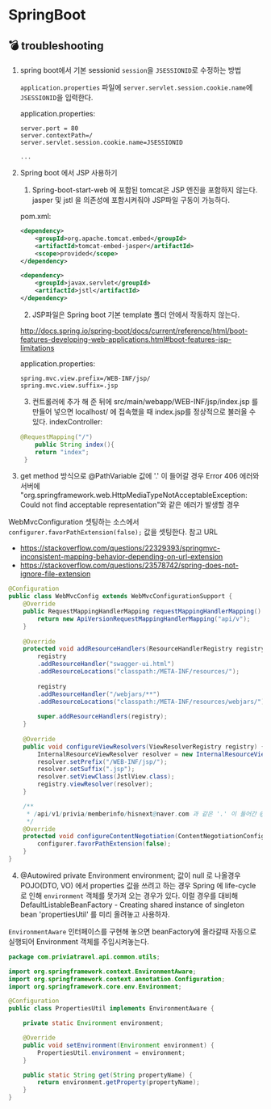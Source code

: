 # SpringBoot

## :bomb: troubleshooting
1. spring boot에서 기본 sessionid `session`을 `JSESSIONID`로 수정하는 방법

    `application.properties` 파일에 `server.servlet.session.cookie.name`에 `JSESSIONID`을 입력한다.
    
    application.properties:
    ```properties
    server.port = 80
    server.contextPath=/
    server.servlet.session.cookie.name=JSESSIONID
    
    ... 
    ``` 

2. Spring boot 에서 JSP 사용하기
    1) Spring-boot-start-web 에 포함된 tomcat은 JSP 엔진을 포함하지 않는다.  jasper 및 jstl 을 의존성에 포함시켜줘야 JSP파일 구동이 가능하다.
    
    pom.xml:    
    ```xml
    <dependency>
        <groupId>org.apache.tomcat.embed</groupId>
        <artifactId>tomcat-embed-jasper</artifactId>
        <scope>provided</scope>
    </dependency>
    
    <dependency>
        <groupId>javax.servlet</groupId>
        <artifactId>jstl</artifactId>
    </dependency>
    ```
    
    2) JSP파일은 Spring boot 기본 template 폴더 안에서 작동하지 않는다.
     
    http://docs.spring.io/spring-boot/docs/current/reference/html/boot-features-developing-web-applications.html#boot-features-jsp-limitations
        
    application.properties:
    ```properties
    spring.mvc.view.prefix=/WEB-INF/jsp/
    spring.mvc.view.suffix=.jsp
    ```
    
    3) 컨트롤러에 추가 해 준 뒤에 src/main/webapp/WEB-INF/jsp/index.jsp 를 만들어 넣으면 localhost/ 에 접속했을 때 index.jsp를 정상적으로 불러올 수 있다.
    indexController:
    ```java
    @RequestMapping("/")
        public String index(){
        return "index";
     }
    ```
    
3. get method 방식으로 @PathVariable 값에 '.' 이 들어갈 경우 Error 406 에러와 서버에 "org.springframework.web.HttpMediaTypeNotAcceptableException: Could not find acceptable representation"와 같은 에러가 발생할 경우

WebMvcConfiguration 셋팅하는 소스에서 `configurer.favorPathExtension(false);` 값을 셋팅한다.
참고 URL
- https://stackoverflow.com/questions/22329393/springmvc-inconsistent-mapping-behavior-depending-on-url-extension
- https://stackoverflow.com/questions/23578742/spring-does-not-ignore-file-extension
```java
@Configuration
public class WebMvcConfig extends WebMvcConfigurationSupport {
    @Override
    public RequestMappingHandlerMapping requestMappingHandlerMapping() {
        return new ApiVersionRequestMappingHandlerMapping("api/v");
    }
    
    @Override
    protected void addResourceHandlers(ResourceHandlerRegistry registry) {
        registry
        .addResourceHandler("swagger-ui.html")
        .addResourceLocations("classpath:/META-INF/resources/");
        
        registry
        .addResourceHandler("/webjars/**")
        .addResourceLocations("classpath:/META-INF/resources/webjars/");
        
        super.addResourceHandlers(registry);
    }
    
    @Override
    public void configureViewResolvers(ViewResolverRegistry registry) {
        InternalResourceViewResolver resolver = new InternalResourceViewResolver();
        resolver.setPrefix("/WEB-INF/jsp/");
        resolver.setSuffix(".jsp");
        resolver.setViewClass(JstlView.class);
        registry.viewResolver(resolver);
    }

    /**
     * /api/v1/privia/memberinfo/hisnext@naver.com 과 같은 '.' 이 들어간 @PathVariable 값을 받기 위해선 아래 셋팅이 필요하다. 
     */
    @Override
    protected void configureContentNegotiation(ContentNegotiationConfigurer configurer) {
        configurer.favorPathExtension(false);
    }
}
```

4. @Autowired private Environment environment; 값이 null 로 나올경우
POJO(DTO, VO) 에서 properties 값을 쓰려고 하는 경우 Spring 에 life-cycle 로 인해 `environment` 객체를 못가져 오는 경우가 있다.
이럴 경우를 대비해 DefaultListableBeanFactory - Creating shared instance of singleton bean 'propertiesUtil' 를 미리 올려놓고 사용하자.

`EnvironmentAware` 인터페이스를 구현해 놓으면 beanFactory에 올라갈때 자동으로 실행되어 Environment 객체를 주입시켜놓는다. 
```java
package com.priviatravel.api.common.utils;

import org.springframework.context.EnvironmentAware;
import org.springframework.context.annotation.Configuration;
import org.springframework.core.env.Environment;

@Configuration
public class PropertiesUtil implements EnvironmentAware {

    private static Environment environment;

    @Override
    public void setEnvironment(Environment environment) {
        PropertiesUtil.environment = environment;
    }

    public static String get(String propertyName) {
        return environment.getProperty(propertyName);
    }
}
```
